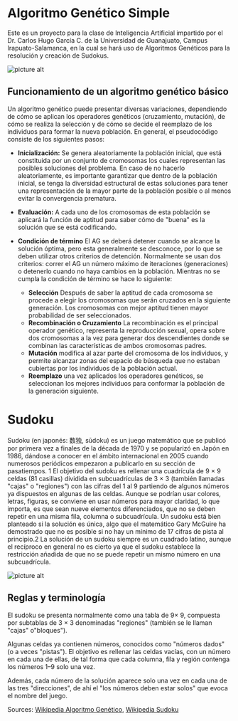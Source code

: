 ﻿# Algoritmo Genético Simple

Este es un proyecto para la clase de Inteligencia Artificial impartido por el Dr. Carlos Hugo García C. de la Universidad de Guanajuato, Campus Irapuato-Salamanca, en la cual se hará uso de Algoritmos Genéticos para la resolución y creación de Sudokus.

![picture alt](https://www.ugto.mx/internacional/images/Logos/LogoColor.jpg)

## Funcionamiento de un algoritmo genético básico

Un algoritmo genético puede presentar diversas variaciones, dependiendo de cómo se aplican los operadores genéticos (cruzamiento, mutación), de cómo se realiza la selección y de cómo se decide el reemplazo de los individuos para formar la nueva población. En general, el pseudocódigo consiste de los siguientes pasos:

* __Inicialización:__ Se genera aleatoriamente la población inicial, que está constituida por un conjunto de cromosomas los cuales representan las posibles soluciones del problema. En caso de no hacerlo aleatoriamente, es importante garantizar que dentro de la población inicial, se tenga la diversidad estructural de estas soluciones para tener una representación de la mayor parte de la población posible o al menos evitar la convergencia prematura.

* __Evaluación:__ A cada uno de los cromosomas de esta población se aplicará la función de aptitud para saber cómo de "buena" es la solución que se está codificando.

* __Condición de término__ El AG se deberá detener cuando se alcance la solución óptima, pero esta generalmente se desconoce, por lo que se deben utilizar otros criterios de detención. Normalmente se usan dos criterios: correr el AG un número máximo de iteraciones (generaciones) o detenerlo cuando no haya cambios en la población. Mientras no se cumpla la condición de término se hace lo siguiente:

	* __Selección__ Después de saber la aptitud de cada cromosoma se procede a elegir los cromosomas que serán cruzados en la siguiente generación. Los cromosomas con mejor aptitud tienen mayor probabilidad de ser seleccionados.
	* __Recombinación o Cruzamiento__ La recombinación es el principal operador genético, representa la reproducción sexual, opera sobre dos cromosomas a la vez para generar dos descendientes donde se combinan las características de ambos cromosomas padres.
	* __Mutación__ modifica al azar parte del cromosoma de los individuos, y permite alcanzar zonas del espacio de búsqueda que no estaban cubiertas por los individuos de la población actual.
	* __Reemplazo__ una vez aplicados los operadores genéticos, se seleccionan los mejores individuos para conformar la población de la generación siguiente.

# Sudoku

Sudoku (en japonés: 数独, sūdoku) es un juego matemático que se publicó por primera vez a finales de la década de 1970 y se popularizó en Japón en 1986, dándose a conocer en el ámbito internacional en 2005 cuando numerosos periódicos empezaron a publicarlo en su sección de pasatiempos. 1 El objetivo del sudoku es rellenar una cuadrícula de 9 × 9 celdas (81 casillas) dividida en subcuadrículas de 3 × 3 (también llamadas "cajas" o "regiones") con las cifras del 1 al 9 partiendo de algunos números ya dispuestos en algunas de las celdas. Aunque se podrían usar colores, letras, figuras, se conviene en usar números para mayor claridad, lo que importa, es que sean nueve elementos diferenciados, que no se deben repetir en una misma fila, columna o subcuadrícula. Un sudoku está bien planteado si la solución es única, algo que el matemático Gary McGuire ha demostrado que no es posible si no hay un mínimo de 17 cifras de pista al principio.2 La solución de un sudoku siempre es un cuadrado latino, aunque el recíproco en general no es cierto ya que el sudoku establece la restricción añadida de que no se puede repetir un mismo número en una subcuadrícula.

![picture alt](https://upload.wikimedia.org/wikipedia/commons/thumb/1/13/Sudoku-by-L2G-20050714.gif/300px-Sudoku-by-L2G-20050714.gif)

## Reglas y terminología

El sudoku se presenta normalmente como una tabla de 9× 9, compuesta por subtablas de 3 × 3 denominadas "regiones" (también se le llaman "cajas" o"bloques").

Algunas celdas ya contienen números, conocidos como "números dados" (o a veces "pistas"). El objetivo es rellenar las celdas vacías, con un número en cada una de ellas, de tal forma que cada columna, fila y región contenga los números 1–9 solo una vez.

Además, cada número de la solución aparece solo una vez en cada una de las tres "direcciones", de ahí el "los números deben estar solos" que evoca el nombre del juego.

Sources: [Wikipedia Algoritmo Genético](https://es.wikipedia.org/wiki/Algoritmo_gen%C3%A9tico), [Wikipedia Sudoku](https://es.wikipedia.org/wiki/Sudoku)
